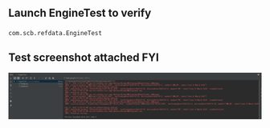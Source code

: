 ## Launch EngineTest to verify

`com.scb.refdata.EngineTest`

## Test screenshot attached FYI

![Test result](src/test/resources/test_screenshot.png)
